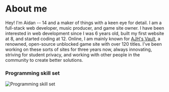 # About me

Hey! I'm Aidan -- 14 and a maker of things with a keen eye for detail. I am a full-stack web developer, music producer, and game site owner. I have been interested in web development since I was 6 years old, built my first website at 8, and started coding at 12.
Online, I am mainly known for [AJH's Vault](https://ajhmath.org), a renowned, open-source unblocked game site with over 120 titles. I've been working on these sorts of sites for three years now, always innovating, striving for student privacy, and working with other people in the community to create better solutions.

### Programming skill set
![Programming skill set](https://skillicons.dev/icons?i=python,js,css,html,bots,bootstrap,tailwind,nodejs,astro,django,discordjs,flask,sass,jquery,express,bsd,p5js,nginx,sqlite,replit,github,codepen,markdown,nix,npm,powershell,bash,cloudflare,npm,git,vscode,windows,ubuntu,mint&theme=dark)
